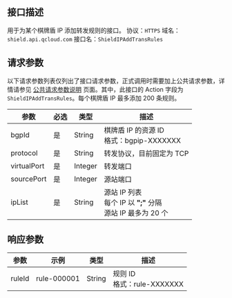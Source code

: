 ## 接口描述
用于为某个棋牌盾 IP 添加转发规则的接口。
协议：`HTTPS`
域名：`shield.api.qcloud.com`
接口名：`ShieldIPAddTransRules`

## 请求参数
以下请求参数列表仅列出了接口请求参数，正式调用时需要加上公共请求参数，详情请参见 [公共请求参数说明](http://tce.fsphere.cn/document/api/213/6976) 页面。其中，此接口的 Action 字段为 `ShieldIPAddTransRules`。每个棋牌盾 IP 最多添加 200 条规则。

| 参数   | 必选 | 类型     | 描述                   |
| ------ | ---- | ------ | -------------------- |
| bgpId       | 是   | String  | 棋牌盾 IP 的资源 ID</br>格式：bgpip-XXXXXXX  |
| protocol    | 是   | String  | 转发协议，目前固定为 TCP                |
| virtualPort | 是   | Integer | 转发端口                         |
| sourcePort  | 是   | Integer | 源站端口                         |
| ipList      | 是   | String  | 源站 IP 列表</br>每个 IP 以 **";"** 分隔</br>源站 IP 最多为 20 个 |

## 响应参数

| 参数   | 示例          | 类型     | 描述                   |
| ------ | ----------- | ------ | -------------------- |
| ruleId | rule-000001 | String | 规则 ID</br>格式：rule-XXXXXXX |
